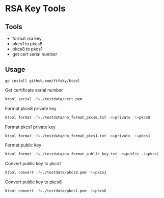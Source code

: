 # RSA Key Tools

## Tools
 - format rsa key
 - pkcs1 to pkcs8
 - pkcs8 to pkcs1
 - get cert serial number

## Usage

```text
go install github.com/fifsky/ktool
```

Get certificate serial number
```bash
ktool serial -f=./testdata/cert.pem
```

Format pkcs8 private key
```bash
ktool format -f=./testdata/no_format_pkcs8.txt -m=private -t=pkcs8
```

Format pkcs1 private key
```bash
ktool format -f=./testdata/no_format_pkcs1.txt -m=private -t=pkcs1
```

Format public key
```bash
ktool format -f=./testdata/no_format_public_key.txt -m=public -t=pkcs1
```

Convert public key to pkcs1
```bash
ktool convert -f=./testdata/pkcs8.pem -t=pkcs1
```

Convert public key to pkcs8
```bash
ktool convert -f=./testdata/pkcs1.pem -t=pkcs8
```
